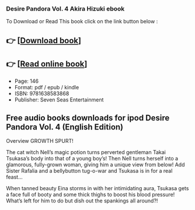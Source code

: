 ### Desire Pandora Vol. 4 Akira Hizuki ebook

To Download or Read This book click on the link button below :

## 👉  [**[Download book](http://filesbooks.info/download.php?group=book&from=github.com&id=676268&lnk=1066 "Download book")**]

## 👉  [**[Read online book](http://filesbooks.info/download.php?group=book&from=github.com&id=676268&lnk=1066 "Read online book")**]


* Page: 146
* Format: pdf / epub / kindle
* ISBN: 9781638583868
* Publisher: Seven Seas Entertainment



## Free audio books downloads for ipod Desire Pandora Vol. 4 (English Edition)


Overview
GROWTH SPURT!

 The cat witch Nell’s magic potion turns perverted gentleman Takai Tsukasa’s body into that of a young boy’s! Then Nell turns herself into a glamorous, fully-grown woman, giving him a unique view from below! Add Sister Rafalia and a bellybutton tug-o-war and Tsukasa is in for a real feast…

 When tanned beauty Eina storms in with her intimidating aura, Tsukasa gets a face full of booty and some thick thighs to boost his blood pressure! What’s left for him to do but dish out the spankings all around?!



